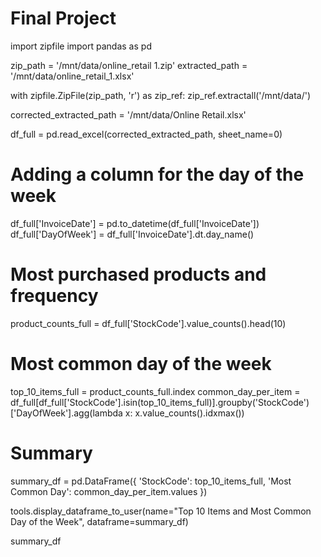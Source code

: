 # Final Project

import zipfile
import pandas as pd

zip_path = '/mnt/data/online_retail 1.zip'
extracted_path = '/mnt/data/online_retail_1.xlsx'

with zipfile.ZipFile(zip_path, 'r') as zip_ref:
    zip_ref.extractall('/mnt/data/')

corrected_extracted_path = '/mnt/data/Online Retail.xlsx'

df_full = pd.read_excel(corrected_extracted_path, sheet_name=0)

# Adding a column for the day of the week
df_full['InvoiceDate'] = pd.to_datetime(df_full['InvoiceDate'])
df_full['DayOfWeek'] = df_full['InvoiceDate'].dt.day_name()

# Most purchased products and frequency
product_counts_full = df_full['StockCode'].value_counts().head(10)

# Most common day of the week
top_10_items_full = product_counts_full.index
common_day_per_item = df_full[df_full['StockCode'].isin(top_10_items_full)].groupby('StockCode')['DayOfWeek'].agg(lambda x: x.value_counts().idxmax())

# Summary
summary_df = pd.DataFrame({
    'StockCode': top_10_items_full,
    'Most Common Day': common_day_per_item.values
})

tools.display_dataframe_to_user(name="Top 10 Items and Most Common Day of the Week", dataframe=summary_df)

summary_df
